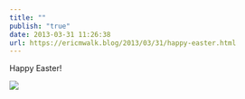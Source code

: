 ```yaml
---
title: ""
publish: "true"
date: 2013-03-31 11:26:38
url: https://ericmwalk.blog/2013/03/31/happy-easter.html
---
```


Happy Easter!

![](https://ericmwalk.blog/uploads/2022/b8bc436824.jpg)